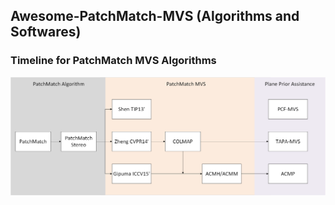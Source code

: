 ## Awesome-PatchMatch-MVS (Algorithms and Softwares)

### Timeline for PatchMatch MVS Algorithms

![timeline_for_PatchMatch_MVS](./figures/timeline_PatchMatch.png)

